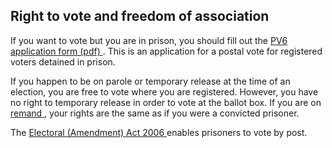 ##  Right to vote and freedom of association

If you want to vote but you are in prison, you should fill out the [ PV6
application form (pdf)
](https://www.waterfordcouncil.ie/media/forms/register/PV6.pdf) . This is an
application for a postal vote for registered voters detained in prison.

If you happen to be on parole or temporary release at the time of an election,
you are free to vote where you are registered. However, you have no right to
temporary release in order to vote at the ballot box. If you are on [ remand
](/en/justice/arrests/detention-after-arrest/) , your rights are the same as
if you were a convicted prisoner.

The [ Electoral (Amendment) Act 2006
](http://www.irishstatutebook.ie/2006/en/act/pub/0033/index.html) enables
prisoners to vote by post.
